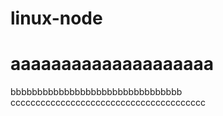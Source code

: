 # linux-node
# aaaaaaaaaaaaaaaaaaaa
bbbbbbbbbbbbbbbbbbbbbbbbbbbbbbbb
ccccccccccccccccccccccccccccccccccccccc
